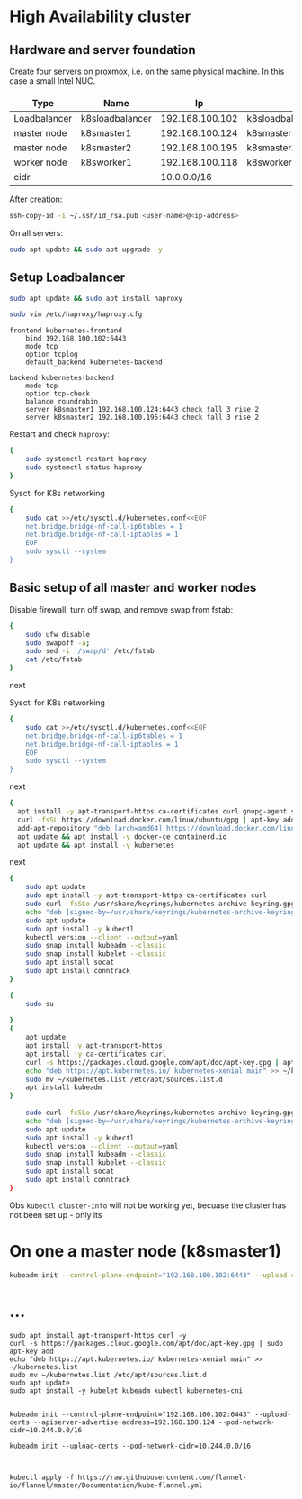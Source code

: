 # High Availability cluster

## Hardware and server foundation

Create four servers on proxmox, i.e. on the same physical machine. In this case a small Intel NUC.

| Type  | Name | Ip  | DNS  |
|---|---|---|---|
| Loadbalancer  | k8sloadbalancer  |  192.168.100.102 |  k8sloadbalancer.proxmox.home |
| master node | k8smaster1  |  192.168.100.124 |  k8smaster1.proxmox.home |
| master node | k8smaster2 |  192.168.100.195 |  k8smaster2.proxmox.home |
|  worker node | k8sworker1 |  192.168.100.118 |  k8sworker1.proxmox.home |
| cidr | | 10.0.0.0/16 | | 

After creation:

```bash
ssh-copy-id -i ~/.ssh/id_rsa.pub <user-name>@<ip-address>
```
On all servers:

```bash
sudo apt update && sudo apt upgrade -y
```

## Setup Loadbalancer

```bash
sudo apt update && sudo apt install haproxy 
```

```bash
sudo vim /etc/haproxy/haproxy.cfg
```

```
frontend kubernetes-frontend
    bind 192.168.100.102:6443
    mode tcp
    option tcplog
    default_backend kubernetes-backend

backend kubernetes-backend
    mode tcp
    option tcp-check
    balance roundrobin
    server k8smaster1 192.168.100.124:6443 check fall 3 rise 2
    server k8smaster2 192.168.100.195:6443 check fall 3 rise 2
```

Restart and check `haproxy`:

```bash
{
    sudo systemctl restart haproxy
    sudo systemctl status haproxy
}
```

Sysctl for K8s networking

```bash
{
    sudo cat >>/etc/sysctl.d/kubernetes.conf<<EOF
    net.bridge.bridge-nf-call-ip6tables = 1
    net.bridge.bridge-nf-call-iptables = 1
    EOF
    sudo sysctl --system
}
```



## Basic setup of all master and worker nodes

Disable firewall, turn off swap, and remove swap from fstab:

```bash
{
    sudo ufw disable
    sudo swapoff -a;
    sudo sed -i '/swap/d' /etc/fstab
    cat /etc/fstab
}
```

next



Sysctl for K8s networking

```bash
{
    sudo cat >>/etc/sysctl.d/kubernetes.conf<<EOF
    net.bridge.bridge-nf-call-ip6tables = 1
    net.bridge.bridge-nf-call-iptables = 1
    EOF
    sudo sysctl --system
}
```

next

```bash
{
  apt install -y apt-transport-https ca-certificates curl gnupg-agent software-properties-common
  curl -fsSL https://download.docker.com/linux/ubuntu/gpg | apt-key add -
  add-apt-repository "deb [arch=amd64] https://download.docker.com/linux/ubuntu $(lsb_release -cs) stable"
  apt update && apt install -y docker-ce containerd.io
  apt update && apt install -y kubernetes
```

next





```bash
{
    sudo apt update
    sudo apt install -y apt-transport-https ca-certificates curl
    sudo curl -fsSLo /usr/share/keyrings/kubernetes-archive-keyring.gpg https://packages.cloud.google.com/apt/doc/apt-key.gpg
    echo "deb [signed-by=/usr/share/keyrings/kubernetes-archive-keyring.gpg] https://apt.kubernetes.io/ kubernetes-xenial main" | sudo tee /etc/apt/sources.list.d/kubernetes.list
    sudo apt update
    sudo apt install -y kubectl
    kubectl version --client --output=yaml
    sudo snap install kubeadm --classic
    sudo snap install kubelet --classic
    sudo apt install socat
    sudo apt install conntrack
}
```


```bash
{
    sudo su
    
}
{
    apt update
    apt install -y apt-transport-https
    apt install -y ca-certificates curl
    curl -s https://packages.cloud.google.com/apt/doc/apt-key.gpg | apt-key add
    echo "deb https://apt.kubernetes.io/ kubernetes-xenial main" >> ~/kubernetes.list
    sudo mv ~/kubernetes.list /etc/apt/sources.list.d
    apt install kubeadm
}
    
    sudo curl -fsSLo /usr/share/keyrings/kubernetes-archive-keyring.gpg https://packages.cloud.google.com/apt/doc/apt-key.gpg
    echo "deb [signed-by=/usr/share/keyrings/kubernetes-archive-keyring.gpg] https://apt.kubernetes.io/ kubernetes-xenial main" | sudo tee /etc/apt/sources.list.d/kubernetes.list
    sudo apt update
    sudo apt install -y kubectl
    kubectl version --client --output=yaml
    sudo snap install kubeadm --classic
    sudo snap install kubelet --classic
    sudo apt install socat
    sudo apt install conntrack
}
```


Obs `kubectl cluster-info` will not be working yet, becuase the cluster has not been set up - only its 


# On one a master node (k8smaster1)

```bash
kubeadm init --control-plane-endpoint="192.168.100.102:6443" --upload-certs --apiserver-advertise-address=192.168.100.124 --pod-network-cidr=10.0.0.0/16
```



# ...

```
sudo apt install apt-transport-https curl -y
curl -s https://packages.cloud.google.com/apt/doc/apt-key.gpg | sudo apt-key add
echo "deb https://apt.kubernetes.io/ kubernetes-xenial main" >> ~/kubernetes.list
sudo mv ~/kubernetes.list /etc/apt/sources.list.d
sudo apt update
sudo apt install -y kubelet kubeadm kubectl kubernetes-cni


kubeadm init --control-plane-endpoint="192.168.100.102:6443" --upload-certs --apiserver-advertise-address=192.168.100.124 --pod-network-cidr=10.244.0.0/16

kubeadm init --upload-certs --pod-network-cidr=10.244.0.0/16



kubectl apply -f https://raw.githubusercontent.com/flannel-io/flannel/master/Documentation/kube-flannel.yml
```


